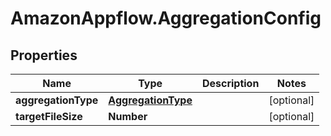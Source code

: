# AmazonAppflow.AggregationConfig

## Properties

Name | Type | Description | Notes
------------ | ------------- | ------------- | -------------
**aggregationType** | [**AggregationType**](AggregationType.md) |  | [optional] 
**targetFileSize** | **Number** |  | [optional] 


